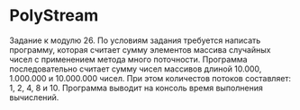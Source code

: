 # PolyStream
Задание к модулю 26. По условиям задания требуется написать программу, которая считает сумму элементов массива случайных чисел с применением метода много поточности. Программа последовательно считает сумму чисел массивов длиной 10.000, 1.000.000 и 10.000.000 чисел. При этом количестов потоков составляет: 1, 2, 4, 8 и 10. Программа выводит на консоль время выполнения вычислений.
